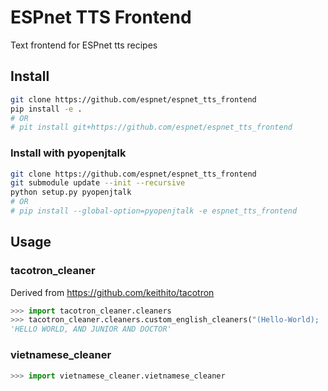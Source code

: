 # ESPnet TTS Frontend
Text frontend for ESPnet tts recipes

## Install
```bash
git clone https://github.com/espnet/espnet_tts_frontend
pip install -e .
# OR
# pit install git+https://github.com/espnet/espnet_tts_frontend
```

### Install with pyopenjtalk

```bash
git clone https://github.com/espnet/espnet_tts_frontend
git submodule update --init --recursive
python setup.py pyopenjtalk
# OR
# pip install --global-option=pyopenjtalk -e espnet_tts_frontend
```

## Usage

### tacotron_cleaner
Derived from https://github.com/keithito/tacotron

```python
>>> import tacotron_cleaner.cleaners
>>> tacotron_cleaner.cleaners.custom_english_cleaners("(Hello-World);   &  jr. & dr.")
'HELLO WORLD, AND JUNIOR AND DOCTOR'
```

### vietnamese_cleaner

```python
>>> import vietnamese_cleaner.vietnamese_cleaner
```
